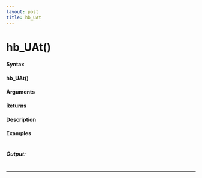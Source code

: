 ```yaml
---
layout: post
title: hb_UAt
---
```


# hb_UAt()


#### Syntax

#### hb_UAt()

#### Arguments

#### Returns

#### Description

#### Examples

```

```

##### Output:

```

```

---